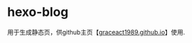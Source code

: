 # hexo-blog
 用于生成静态页，供github主页【<a href="http://graceact1989.github.io/" target="_blank">graceact1989.github.io</a>】使用.
